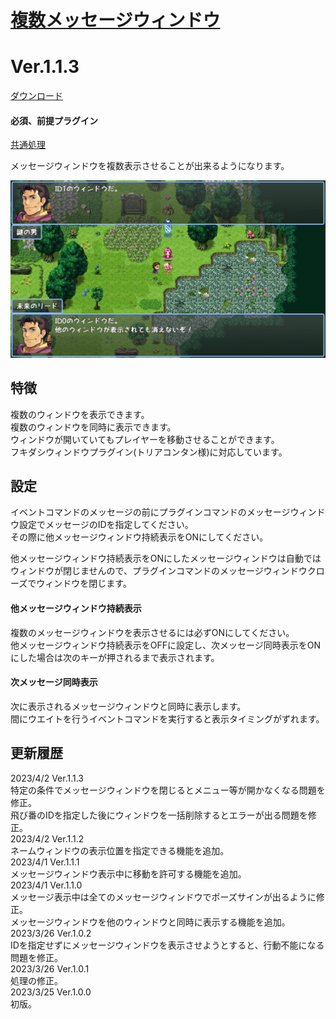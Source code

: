# [複数メッセージウィンドウ](https://raw.githubusercontent.com/nuun888/MZ/master/NUUN_MultiMessageWindows.js)
# Ver.1.1.3
[ダウンロード](https://raw.githubusercontent.com/nuun888/MZ/master/NUUN_MultiMessageWindows.js)
#### 必須、前提プラグイン
[共通処理](https://github.com/nuun888/MZ/blob/master/README/Base.md)  

メッセージウィンドウを複数表示させることが出来るようになります。  

![画像](img/MultiMessageWindows.png)  

## 特徴
複数のウィンドウを表示できます。  
複数のウィンドウを同時に表示できます。  
ウィンドウが開いていてもプレイヤーを移動させることができます。  
フキダシウィンドウプラグイン(トリアコンタン様)に対応しています。  

## 設定
イベントコマンドのメッセージの前にプラグインコマンドのメッセージウィンドウ設定でメッセージのIDを指定してください。  
その際に他メッセージウィンドウ持続表示をONにしてください。  

他メッセージウィンドウ持続表示をONにしたメッセージウィンドウは自動ではウィンドウが閉じませんので、プラグインコマンドのメッセージウィンドウクローズでウィンドウを閉じます。  

#### 他メッセージウィンドウ持続表示
複数のメッセージウィンドウを表示させるには必ずONにしてください。  
他メッセージウィンドウ持続表示をOFFに設定し、次メッセージ同時表示をONにした場合は次のキーが押されるまで表示されます。  

#### 次メッセージ同時表示
次に表示されるメッセージウィンドウと同時に表示します。  
間にウエイトを行うイベントコマンドを実行すると表示タイミングがずれます。  

## 更新履歴
2023/4/2 Ver.1.1.3  
特定の条件でメッセージウィンドウを閉じるとメニュー等が開かなくなる問題を修正。  
飛び番のIDを指定した後にウィンドウを一括削除するとエラーが出る問題を修正。  
2023/4/2 Ver.1.1.2  
ネームウィンドウの表示位置を指定できる機能を追加。  
2023/4/1 Ver.1.1.1  
メッセージウィンドウ表示中に移動を許可する機能を追加。  
2023/4/1 Ver.1.1.0  
メッセージ表示中は全てのメッセージウィンドウでポーズサインが出るように修正。  
メッセージウィンドウを他のウィンドウと同時に表示する機能を追加。  
2023/3/26 Ver.1.0.2  
IDを指定せずにメッセージウィンドウを表示させようとすると、行動不能になる問題を修正。  
2023/3/26 Ver.1.0.1  
処理の修正。  
2023/3/25 Ver.1.0.0  
初版。  
